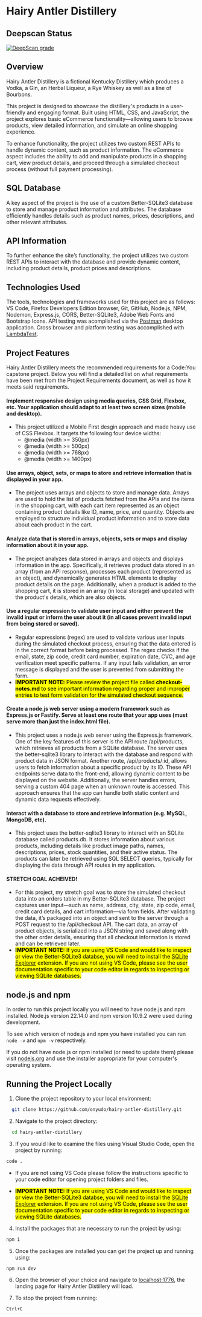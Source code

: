 # Hairy Antler Distillery

## Deepscan Status

[![DeepScan grade](https://deepscan.io/api/teams/26378/projects/29024/branches/935190/badge/grade.svg)](https://deepscan.io/dashboard#view=project&tid=26378&pid=29024&bid=935190)

## Overview

Hairy Antler Distillery is a fictional Kentucky Distillery which produces a Vodka, a Gin, an Herbal Liqueur, a Rye Whiskey as well as a line of Bourbons.

This project is designed to showcase the distillery's products in a user-friendly and engaging format. Built using HTML, CSS, and JavaScript, the project explores basic eCommerce functionality—allowing users to browse products, view detailed information, and simulate an online shopping experience.

To enhance functionality, the project utilizes two custom REST APIs to handle dynamic content, such as product information. The eCommerce aspect includes the ability to add and manipulate products in a shopping cart, view product details, and proceed through a simulated checkout process (without full payment processing).

## SQL Database

A key aspect of the project is the use of a custom Better-SQLite3 database to store and manage product information and attributes. The database efficiently handles details such as product names, prices, descriptions, and other relevant attributes.

## API Information

To further enhance the site’s functionality, the project utilizes two custom REST APIs to interact with the database and provide dynamic content, including product details, product prices and descriptions.

## Technologies Used

The tools, technologies and frameworks used for this project are as follows: VS Code, Firefox Developers Edition browser, Git, GitHub, Node.js, NPM, Nodemon, Express.js, CORS, Better-SQLite3, Adobe Web Fonts and Bootstrap Icons. API testing was acomplished via the [Postman](https://www.postman.com) desktop application. Cross browser and platform testing was accomplished with [LambdaTest](https://www.lambdatest.com).

## Project Features

Hairy Antler Distillery meets the recommended requirements for a Code:You capstone project. Below you will find a detailed list on what requirements have been met from the Project Requirements document, as well as how it meets said requirements.

#### Implement responsive design using media queries, CSS Grid, Flexbox, etc. Your application should adapt to at least two screen sizes (mobile and desktop).

- This project utilized a Mobile First desgin approach and made heavy use of CSS Flexbox. It targets the following four device widths: 
  - @media (width >= 350px)
  - @media (width >= 500px)
  - @media (width >= 768px)
  - @media (width >= 1400px)

#### Use arrays, object, sets, or maps to store and retrieve information that is displayed in your app.

- The project uses arrays and objects to store and manage data. Arrays are used to hold the list of products fetched from the APIs and the items in the shopping cart, with each cart item represented as an object containing product details like ID, name, price, and quantity. Objects are employed to structure individual product information and to store data about each product in the cart.

#### Analyze data that is stored in arrays, objects, sets or maps and display information about it in your app.

- The project analyzes data stored in arrays and objects and displays information in the app. Specifically, it retrieves product data stored in an array (from an API response), processes each product (represented as an object), and dynamically generates HTML elements to display product details on the page. Additionally, when a product is added to the shopping cart, it is stored in an array (in local storage) and updated with the product's details, which are also objects.

#### Use a regular expression to validate user input and either prevent the invalid input or inform the user about it (in all cases prevent invalid input from being stored or saved).

- Regular expressions (regex) are used to validate various user inputs during the simulated checkout process, ensuring that the data entered is in the correct format before being processed. The regex checks if the email, state, zip code, credit card number, expiration date, CVC, and age verification meet specific patterns. If any input fails validation, an error message is displayed and the user is prevented from submitting the form.
- <mark>**IMPORTANT NOTE:** Please review the project file called **checkout-notes.md** to see important information regarding proper and improper entries to test form validation for the simulated checkout sequence.</mark>

#### Create a node.js web server using a modern framework such as Express.js or Fastify.  Serve at least one route that your app uses (must serve more than just the index.html file).

- This project uses a node.js web server using the Express.js framework. One of the key features of this server is the API route /api/products, which retrieves all products from a SQLite database. The server uses the better-sqlite3 library to interact with the database and respond with product data in JSON format. Another route, /api/products/:id, allows users to fetch information about a specific product by its ID. These API endpoints serve data to the front-end, allowing dynamic content to be displayed on the website. Additionally, the server handles errors, serving a custom 404 page when an unknown route is accessed. This approach ensures that the app can handle both static content and dynamic data requests effectively.

#### Interact with a database to store and retrieve information (e.g. MySQL, MongoDB, etc).

- This project uses the better-sqlite3 library to interact with an SQLite database called products.db. It stores information about various products, including details like product image paths, names, descriptions, prices, stock quantities, and their active status. The products can later be retrieved using SQL SELECT queries, typically for displaying the data through API routes in my application.

#### **STRETCH GOAL ACHEIVED!**

- For this project, my stretch goal was to store the simulated checkout data into an orders table in my Better-SQLite3 database. The project captures user input—such as name, address, city, state, zip code, email, credit card details, and cart information—via form fields. After validating the data, it’s packaged into an object and sent to the server through a POST request to the /api/checkout API. The cart data, an array of product objects, is serialized into a JSON string and saved along with the other order details, ensuring that all checkout information is stored and can be retrieved later.
- <mark>**IMPORTANT NOTE:** If you are using VS Code and would like to inspect or view the Better-SQLite3 databse, you will need to install the [SQLite Explorer](https://marketplace.visualstudio.com/items?itemName=alexcvzz.vscode-sqlite) extension. If you are not using VS Code, please see the user documentation specific to your code editor in regards to inspecting or viewing SQLite databases.</mark>

## node.js and npm

In order to run this project locally you will need to have node.js and npm installed. Node.js version 22.14.0 and npm version 10.9.2 were used during development.

To see which version of node.js and npm you have installed you can run `node -v` and `npm -v` respectively.

If you do not have node.js or npm installed (or need to update them) please visit [nodejs.org](https://nodejs.org/en) and use the installer appropriate for your computer's operating system.

## Running the Project Locally

1. Clone the project repository to your local environment:

```bash
  git clone https://github.com/onyudo/hairy-antler-distillery.git
```

2. Navigate to the project directory:

```bash
  cd hairy-antler-distillery
```

3. If you would like to examine the files using Visual Studio Code, open the project by running:

```bash
code .
```

- If you are not using VS Code please follow the instructions specific to your code editor for opening project folders and files.

- <mark>**IMPORTANT NOTE:** If you are using VS Code and would like to inspect or view the Better-SQLite3 databse, you will need to install the [SQLite Explorer](https://marketplace.visualstudio.com/items?itemName=alexcvzz.vscode-sqlite) extension. If you are not using VS Code, please see the user documentation specific to your code editor in regards to inspecting or viewing SQLite databases.</mark>

4. Install the packages that are necessary to run the project by using:

```bash
npm i
```

5. Once the packages are installed you can get the project up and running using:
   
```bash
npm run dev
```

6. Open the browser of your choice and navigate to [localhost:1776](http://localhost:1776/), the landing page for Hairy Antler Distillery will load.

7. To stop the project from running:

```bash
Ctrl+C
```